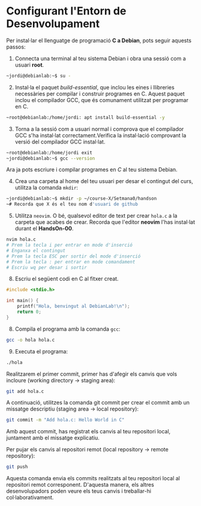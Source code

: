# Configurant l'Entorn de Desenvolupament

Per instal·lar el llenguatge de programació **C a Debian**, pots seguir aquests passos:

1. Connecta una terminal al teu sistema Debian i obra una sessió com a usuari **root**.

```sh
~jordi@debianlab:~$ su -
```

2. Instal·la el paquet *build-essential*, que inclou les eines i llibreries necessàries per compilar i construir programes en C. Aquest paquet inclou el compilador GCC, que és comunament utilitzat per programar en C.

```sh
~root@debianlab:/home/jordi: apt install build-essential -y
```

3. Torna a la sessió com a usuari normal i comprova que el compilador GCC s'ha instal·lat correctament.Verifica la instal·lació comprovant la versió del compilador GCC instal·lat.

```sh
~root@debianlab:/home/jordi exit
~jordi@debianlab:~$ gcc --version
```

Ara ja pots escriure i compilar programes en *C* al teu sistema Debian. 

4. Crea una carpeta al home del teu usuari per desar el contingut del curs, utilitza la comanda `mkdir`:

```sh
~jordi@debianlab:~$ mkdir -p ~/course-X/Setmana0/handson
~# Recorda que X és el teu nom d'usuari de github
```

5. Utilitza ```neovim```. O bé, qualsevol editor de text per crear `hola.c` a la carpeta que acabes de crear. Recorda que l'editor **neovim** l'has instal·lat durant el **HandsOn-00**.

```sh
nvim hola.c
# Prem la tecla i per entrar en mode d'inserció
# Enganxa el contingut
# Prem la tecla ESC per sortir del mode d'inserció
# Prem la tecla : per entrar en mode comandament
# Escriu wq per desar i sortir
```

8. Escriu el següent codi en C al fitxer creat.

```c
#include <stdio.h>

int main() {
    printf("Hola, benvingut al DebianLab!\n");
    return 0;
}
```

8. Compila el programa amb la comanda `gcc`:

```sh
gcc -o hola hola.c
```

9. Executa el programa:

```sh
./hola
```

Realitzarem el primer commit, primer has d'afegir els canvis que vols incloure (working directory -> staging area):

```sh
git add hola.c
```


A continuació, utilitzes la comanda git commit per crear el commit amb un missatge descriptiu (staging area -> local repository):

```sh
git commit -m "Add hola.c: Hello World in C"
```

Amb aquest commit, has registrat els canvis al teu repositori local, juntament amb el missatge explicatiu.

Per pujar els canvis al repositori remot (local repository -> remote repository):

```sh
git push
```

Aquesta comanda envia els commits realitzats al teu repositori local al repositori remot corresponent. D'aquesta manera, els altres desenvolupadors poden veure els teus canvis i treballar-hi col·laborativament.
